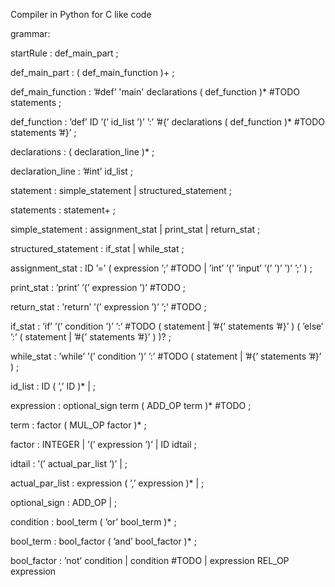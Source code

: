 Compiler in Python for C like code

grammar:

startRule
: def_main_part
;

def_main_part
: ( def_main_function )+
;

def_main_function
: ’#def’ 'main'
  declarations
  ( def_function )*  #TODO
  statements
;

def_function
: ’def’ ID ’(’ id_list ’)’ ’:’
  ’#{’
  declarations
  ( def_function )*     #TODO
  statements
  ’#}’
;

declarations
: ( declaration_line )*
;

declaration_line
: ’#int’ id_list
;

statement
: simple_statement
| structured_statement
;

statements
: statement+
;

simple_statement
: assignment_stat
| print_stat
| return_stat
;

structured_statement
: if_stat
| while_stat
;

assignment_stat
: ID ’=’
( expression ’;’        #TODO
| ’int’ ’(’ ’input’ ’(’ ’)’ ’)’ ’;’
)
;

print_stat
: ’print’ ’(’ expression ’)’ #TODO
;

return_stat
: ’return’ ’(’ expression ’)’ ’;’ #TODO
;

if_stat
: ’if’ ’(’ condition ’)’ ’:’  #TODO
( statement
| ’#{’ statements ’#}’
)
( ’else’ ’:’
( statement
| ’#{’ statements ’#}’
)
)?
;

while_stat
: ’while’ ’(’ condition ’)’ ’:’  #TODO
( statement
| ’#{’ statements ’#}’
)
;

id_list
: ID ( ’,’ ID )*
|
;

expression
: optional_sign term
( ADD_OP term )*    #TODO
;

term
: factor
( MUL_OP factor )*
;

factor
: INTEGER
| ’(’ expression ’)’
| ID idtail
;

idtail
: ’(’ actual_par_list ’)’
|
;

actual_par_list
: expression ( ’,’ expression )*
|
;

optional_sign
: ADD_OP
|
;

condition
: bool_term ( ’or’ bool_term )*
;

bool_term
: bool_factor ( ’and’ bool_factor )*
;

bool_factor
: ’not’ condition
| condition                        #TODO
| expression REL_OP expression



